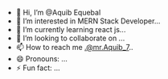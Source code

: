 - 👋 Hi, I’m @Aquib Equebal
- 👀 I’m interested in MERN Stack Developer...
- 🌱 I’m currently learning react js...
- 💞️ I’m looking to collaborate on ...
- 📫 How to reach me .@mr.Aquib_7..
- 😄 Pronouns: ...
- ⚡ Fun fact: ...

<!---
Aquib49/Aquib49 is a ✨ special ✨ repository because its `README.md` (this file) appears on your GitHub profile.
You can click the Preview link to take a look at your changes.
--->

